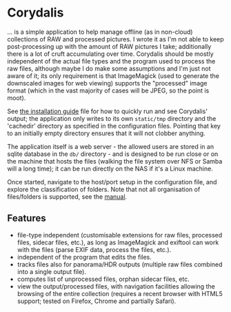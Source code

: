 # Corydalis

… is a simple application to help manage offline (as in non-cloud)
collections of RAW and processed pictures. I wrote it as I'm not able
to keep post-processing up with the amount of RAW pictures I take;
additionally there is a lot of cruft accumulating over time. Corydalis
should be mostly independent of the actual file types and the program
used to process the raw files, although maybe I do make some
assumptions and I'm just not aware of it; its only requirement is that
ImageMagick (used to generate the downscaled images for web viewing)
supports the "processed" image format (which in the vast majority of
cases will be JPEG, so the point is moot).

See [the installation guide](install.md) file for how to quickly
run and see Corydalis' output; the application only writes to its own
`static/tmp` directory and the 'cachedir' directory as specified in
the configuration files. Pointing that key to an initially empty
directory ensures that it will not clobber anything.

The application itself is a web server - the allowed users are stored
in an sqlite database in the `db/` directory - and is designed to be
run close or on the machine that hosts the files (walking the file
system over NFS or Samba will a long time); it can be run directly on
the NAS if it's a Linux machine.

Once started, navigate to the host/port setup in the configuration
file, and explore the classification of folders. Note that not all
organisation of files/folders is supported, see the
[manual](manual.md).

## Features

* file-type independent (customisable extensions for raw files,
  processed files, sidecar files, etc.), as long as ImageMagick and
  exiftool can work with the files (parse EXIF data, process the
  files, etc.).
* independent of the program that edits the files.
* tracks files also for panorama/HDR outputs (multiple raw files
  combined into a single output file).
* computes list of unprocessed files, orphan sidecar files, etc.
* view the output/processed files, with navigation facilities allowing
  the browsing of the entire collection (requires a recent browser
  with HTML5 support; tested on Firefox, Chrome and partially Safari).
